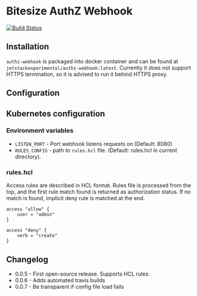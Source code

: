 # Bitesize AuthZ Webhook

[![Build Status](https://travis-ci.org/jetstack-experimental/authz-webhook.svg?branch=master)](https://travis-ci.org/jetstack-experimental/authz-webhook)

## Installation

`authz-webhook` is packaged into docker container and can be found at
`jetstackexperimental/authz-webhook:latest`. Currently it does not support HTTPS
termination, so it is advised to run it behind HTTPS proxy.

## Configuration

## Kubernetes configuration

### Environment variables

* `LISTEN_PORT` - Port webhook listens requests on (Default: 8080)
* `RULES_CONFIG` - path to `rules.hcl` file. (Default: rules.hcl in current
directory).

### rules.hcl

Access rules are described in HCL format. Rules file is processed from the top,
and the first rule match found is returned as authorization status. If no match
is found, implicit deny rule is matched at the end.

```
access "allow" {
    user = "admin"
}

access "deny" {
    verb = "create"
}
```

## Changelog

* 0.0.5 - First open-source release. Supports HCL rules.
* 0.0.6 - Adds automated travis builds
* 0.0.7 - Be transparent if config file load fails
